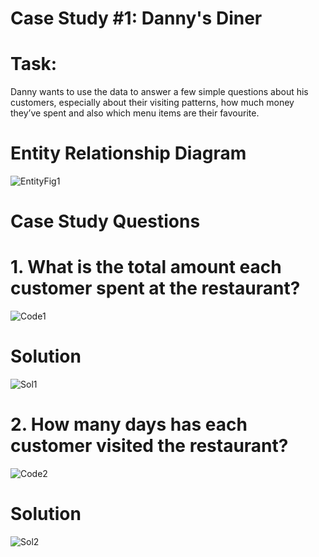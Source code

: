 # Case Study #1: Danny's Diner

# Task: 
Danny wants to use the data to answer a few simple questions about his customers, 
especially about their visiting patterns, how much money they’ve spent and also which menu items are their favourite.

# Entity Relationship Diagram
![EntityFig1](https://user-images.githubusercontent.com/70010985/181072638-629b8502-f9cb-4cbb-ab47-ce43aad6048a.JPG)

# Case Study Questions

# 1. What is the total amount each customer spent at the restaurant?
![Code1](https://user-images.githubusercontent.com/70010985/181075080-3ae88880-84e7-4b34-92b9-5ee004066b12.JPG)

# Solution
![Sol1](https://user-images.githubusercontent.com/70010985/181074047-15f63427-17f5-4816-978c-2a70e304d905.JPG)

# 2. How many days has each customer visited the restaurant?
![Code2](https://user-images.githubusercontent.com/70010985/181075138-ce845805-99be-42ed-abc9-3fbdb11b8f41.JPG)

# Solution
![Sol2](https://user-images.githubusercontent.com/70010985/181075210-4d93587c-2923-47b0-a6ea-70acc2d17ddf.JPG)
